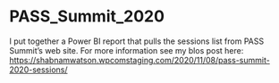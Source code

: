 # PASS_Summit_2020
I put together a Power BI report that pulls the sessions list from PASS Summit’s web site.
For more information see my blos post here:
https://shabnamwatson.wpcomstaging.com/2020/11/08/pass-summit-2020-sessions/
